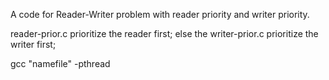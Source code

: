 A code for Reader-Writer problem with reader priority and writer priority.

reader-prior.c prioritize the reader first;
else the writer-prior.c prioritize the writer first;

gcc "namefile" -pthread

